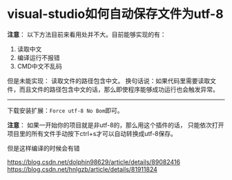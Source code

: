 # visual-studio如何自动保存文件为utf-8

**注意**：
以下方法目前来看用处并不大。目前能够实现的有：
1. 读取中文
2. 编译运行不报错
3. CMD中文不乱码

但是未能实现：
读取文件的路径包含中文。
换句话说：如果代码里需要读取文件，而且文件的路径包含中文的话，那么即使程序能够成功运行也会触发异常。

----

下载安装扩展：`Force utf-8 No Bom`即可。

**注意**：
如果一开始你的项目就是非utf-8的，那么用这个插件的话，
只能依次打开项目里的所有文件手动按下ctrl+s才可以自动转换成utf-8保存。

但是这样编译的时候会有错

https://blog.csdn.net/dolphin98629/article/details/89082416
https://blog.csdn.net/hnlgzb/article/details/81911824


